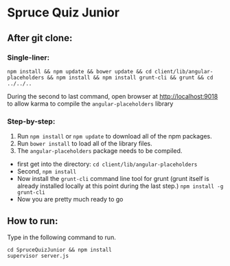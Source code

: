Spruce Quiz Junior
=================

## After git clone:

### Single-liner:
    npm install && npm update && bower update && cd client/lib/angular-placeholders && npm install && npm install grunt-cli && grunt && cd ../../..

During the second to last command, open browser at [http://localhost:9018](http://localhost:9018)
to allow karma to compile the `angular-placeholders` library

### Step-by-step:
1. Run `npm install` or `npm update` to download all of the npm packages.
2. Run `bower install` to load all of the library files.
3. The `angular-placeholders` package needs to be compiled.
  * first get into the directory:
          ```cd client/lib/angular-placeholders```
  * Second, `npm install`
  * Now install the `grunt-cli` command line tool for grunt (grunt itself is already installed locally at this point during the last step.)
          ```npm install -g grunt-cli```
  * Now you are pretty much ready to go

## How to run:

Type in the following command to run. 

    cd SpruceQuizJunior && npm install
    supervisor server.js
